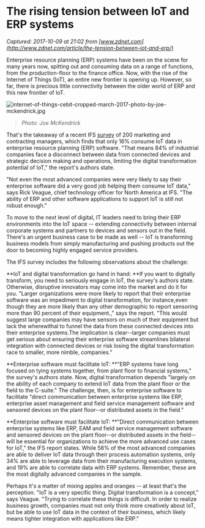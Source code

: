 # The rising tension between IoT and ERP systems

_Captured: 2017-10-09 at 21:02 from [www.zdnet.com](http://www.zdnet.com/article/the-tension-between-iot-and-erp/)_

Enterprise resource planning (ERP) systems have been on the scene for many years now, spitting out and consuming data on a range of functions, from the production-floor to the finance office. Now, with the rise of the Internet of Things (IoT), an entire new frontier is opening up. However, so far, there is precious little connectivity between the older world of ERP and this new frontier of IoT.

![internet-of-things-cebit-cropped-march-2017-photo-by-joe-mckendrick.jpg](http://zdnet2.cbsistatic.com/hub/i/r/2017/10/07/6722be20-7227-4e2d-a05f-a4185d86788d/resize/370xauto/240757f8a40a92eaec7c98163978e7fa/internet-of-things-cebit-cropped-march-2017-photo-by-joe-mckendrick.jpg)

> _Photo: Joe McKendrick_

That's the takeaway of a recent IFS [survey](https://www.iba-international.com/media/media_tCnXN.pdf) of 200 marketing and contracting managers, which finds that only 16% consume IoT data in enterprise resource planning (ERP) software. "That means 84% of industrial companies face a disconnect between data from connected devices and strategic decision making and operations, limiting the digital transformation potential of IoT," the report's authors state.

"Not even the most advanced companies were very likely to say their enterprise software did a very good job helping them consume IoT data," says Rick Veague, chief technology officer for North America at IFS. "The ability of ERP and other software applications to support IoT is still not robust enough."

To move to the next level of digital, IT leaders need to bring their ERP environments into the IoT space -- extending connectivity between internal corporate systems and partners to devices and sensors out in the field. There's an urgent business case to be made as well -- IoT is transforming business models from simply manufacturing and pushing products out the door to becoming highly engaged service providers.

The IFS survey includes the following observations about the challenge:

**IoT and digital transformation go hand in hand: **If you want to digitally transform, you need to seriously engage in IoT, the survey's authors state. Otherwise, disruptive innovators may come into the market and do it for you. "Larger organizations were more likely to report that their enterprise software was an impediment to digital transformation, for instance,even though they are more likely than any other demographic to report sensoring more than 90 percent of their equipment.," says the report. "This would suggest large companies may have sensors on much of their equipment but lack the wherewithal to funnel the data from these connected devices into their enterprise systems.The implication is clear--larger companies must get serious about ensuring their enterprise software streamlines bilateral integration with connected devices or risk losing the digital transformation race to smaller, more nimble, companies."

**Enterprise software must facilitate IoT: **"ERP systems have long focused on tying systems together, from plant floor to financial systems," the survey's authors state. Now, digital transformation depends "largely on the ability of each company to extend IoT data from the plant floor or the field to the C-suite." The challenge, then, is for enterprise software to facilitate "direct communication between enterprise systems like ERP, enterprise asset management and field service management software and sensored devices on the plant floor--or distributed assets in the field."

**Enterprise software must facilitate IoT: **"Direct communication between enterprise systems like ERP, EAM and field service management software and sensored devices on the plant floor--or distributed assets in the field--will be essential for organizations to achieve the more advanced use cases for IoT," the IFS report states. While 58% of the most advanced companies are able to deliver IoT data through their process automation systems, only 34% are able to leverage data from their manufacturing execution systems, and 19% are able to correlate data with ERP systems. Remember, these are the most digitally advanced companies in the sample.

Perhaps it's a matter of mixing apples and oranges -- at least that's the perception. "IoT is a very specific thing. Digital transformation is a concept," says Veague. "Trying to correlate these things is difficult. In order to realize business growth, companies must not only think more creatively about IoT, but be able to use IoT data in the context of their business, which likely means tighter integration with applications like ERP."
